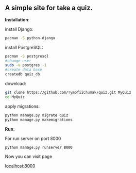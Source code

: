 **A simple site for take a quiz.**
-----
**Installation:**

install Django:
```bash
pacman -S python-django  
```

install PostgreSQL:
```bash
pacman -S postgresql
#change user
sudo -u postgres -i
#create data base
createdb quiz_db
```

download:
```bash
git clone https://github.com/TymofiiChumak/quiz.git MyQuiz
cd MyQuiz
```

apply migrations:
```bash
python manage.py migrate quiz
python manage.py makemigrations
```

**Run:**

For run server on port 8000
```bash
python manage.py runserver 8000
```
Now you can visit page
 
[localhost:8000](http://localhost:8000/)



    

